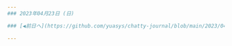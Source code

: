 ```yaml
---
### 2023年04月23日 (日)

### [◀️前日へ](https://github.com/yuasys/chatty-journal/blob/main/2023/04/2023-04-21.md)&emsp;&emsp;&emsp;&emsp;[翌日へ▶️](https://github.com/yuasys/chatty-journal/blob/main/2023/04/2023-04-23.md)

---
```


